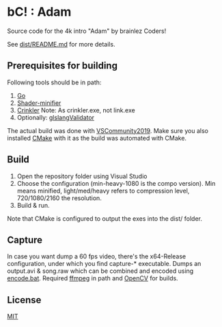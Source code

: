 # bC! : Adam

Source code for the 4k intro "Adam" by brainlez Coders!

See [dist/README.md](dist/README.md) for more details.

## Prerequisites for building

Following tools should be in path:

1. [Go](https://golang.org/)
2. [Shader-minifier](https://github.com/laurentlb/Shader_Minifier)
3. [Crinkler](https://github.com/runestubbe/Crinkler) Note: As crinkler.exe, not link.exe
4. Optionally: [glslangValidator](https://github.com/KhronosGroup/glslang)

The actual build was done with
[VSCommunity2019](https://visualstudio.microsoft.com/downloads/). Make sure you
also installed [CMake](https://cmake.org/) with it as the build was automated
with CMake.

## Build

1. Open the repository folder using Visual Studio
2. Choose the configuration (min-heavy-1080 is the compo version). Min means
   minified, light/med/heavy refers to compression level, 720/1080/2160 the
   resolution.
3. Build & run.

Note that CMake is configured to output the exes into the dist/ folder.

## Capture

In case you want dump a 60 fps video, there's the x64-Release configuration,
under which you find capture-* executable. Dumps an output.avi & song.raw which
can be combined and encoded using [encode.bat](encode.bat). Required
[ffmpeg](https://www.ffmpeg.org/) in path and [OpenCV](https://opencv.org/) for
builds.

## License

[MIT](LICENSE)